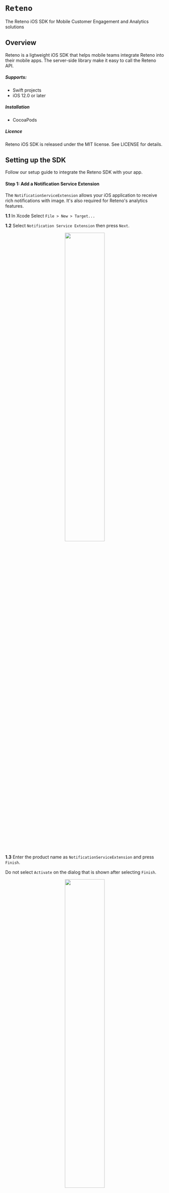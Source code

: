 # ``Reteno``

The Reteno iOS SDK for Mobile Customer Engagement and Analytics solutions

## Overview

Reteno is a ligtweight iOS SDK that helps mobile teams integrate Reteno into their mobile apps. The server-side library make it easy to call the Reteno API.

##### Supports:

- Swift projects
- iOS 12.0 or later

##### Installation

- CocoaPods

##### Licence

Reteno iOS SDK is released under the MIT license. See LICENSE for details.


## Setting up the SDK

Follow our setup guide to integrate the Reteno SDK with your app.

#### Step 1: Add a Notification Service Extension

The `NotificationServiceExtension` allows your iOS application to receive rich notifications with image. It's also required for Reteno's analytics features.

**1.1**  In Xcode Select `File > New > Target...`

**1.2**  Select `Notification Service Extension` then press `Next`.

<p align="center">
  <img src="Reteno/Reteno.docc/Resources/create_notification_service_extension.png" width = "50%"/>
</p>

**1.3**  Enter the product name as `NotificationServiceExtension` and press `Finish`.

Do not select `Activate` on the dialog that is shown after selecting `Finish`.

<p align="center">
  <img src="Reteno/Reteno.docc/Resources/choose_options_for_extension.png" width = "50%"/>
</p>

**1.4**  Press `Cancel` on the Activate scheme prompt.

By canceling, you are keeping Xcode debugging your app, instead of the extension you just created.

If you activated by accident, you can switch back to debug your app within Xcode (next to the play button).

**1.5**  In the project navigator, select project directory and select the `NotificationServiceExtension` target in the targets list.

Check that the Deployment Target is set to the same value as your Main Application Target. Note that iOS versions under 10 will not be able to get Rich Media.

<p align="center">
  <img src="Reteno/Reteno.docc/Resources/configure_target.png" width = "50%"/>
</p>

**1.6**  In the project navigator, select the `NotificationServiceExtension` folder and open the `NotificationService.swift` and replace the whole file's contents with the following code. Ignore any build errors at this point. We will import Reteno module which will resolve any errors.

```swift
import UserNotifications
import Reteno

class NotificationService: RetenoNotificationServiceExtension {}
```
More about Notification Service Extension [Modifying Content in Newly Delivered Notifications](https://developer.apple.com/documentation/usernotifications/modifying_content_in_newly_delivered_notifications)

#### Step 2: Install the SDK

**2.1**  If you don't already have CocoaPods installed and a Podfile in your project, run the following script in Terminal
`sudo gem install cocoapods`

**2.2**  Run `pod init` from the terminal in your project directory.

**2.3**  Open the newly created `Podfile` with your favorite code editor.

**2.4**  Add the `Reteno` dependency under your project name target as well as
`NotificationServiceExtension` target like below.

```swift
platform :ios, '14.0'

target 'RetenoExample' do
  use_frameworks!

  pod 'Reteno'
  
  target 'NotificationServiceExtension' do
    use_frameworks!

    pod 'Reteno'

  end

end
```
**2.5**  Run the following commands in your terminal in your project directory `pod install`

**2.6**  Open the newly created `<project-name>.xcworkspace` file.

#### Step 3: Import Reteno into your App Delegate

##### Method 1: Storyboard

If using the Storyboard, navigate to your AppDelegate file and add the `Reteno` initialization code to `didFinishLaunchingWithOptions` method.
Make sure to import the `Reteno` module `import Reteno`

```swift
import UIKit
import Reteno

@UIApplicationMain
class AppDelegate: UIResponder, UIApplicationDelegate {
  
    func application(
        _ application: UIApplication,
        didFinishLaunchingWithOptions launchOptions: [UIApplication.LaunchOptionsKey: Any]?
    ) -> Bool {
        // Reteno initialization
        Reteno.start()
      
        // Register for receiving push notifications
        // registerForRemoteNotifications will show the native iOS notification permission prompt
        // Provide UNAuthorizationOptions or use default
        Reteno.userNotificationService.registerForRemoteNotifications(with: [.sound, .alert, .badge], application: application)

        return true
    }
  
    // Remaining contents of your AppDelegate Class...
}
```

##### Method 2: SwiftUI

If using SwiftUI, update your main 'APP_NAME'App.swift file and use the code below. Make sure to replace 'YOURAPP_NAME' with your app name.

```swift
import SwiftUI
import Reteno

class AppDelegate: NSObject, UIApplicationDelegate {

    func application(
        _ application: UIApplication,
        didFinishLaunchingWithOptions launchOptions: [UIApplication.LaunchOptionsKey : Any]? = nil
    ) -> Bool {
        // Reteno initialization
        Reteno.start()

        // Register for receiving push notifications
        // registerForRemoteNotifications will show the native iOS notification permission prompt
        // Provide UNAuthorizationOptions or use default
        Reteno.userNotificationService.registerForRemoteNotifications(with: [.sound, .alert, .badge], application: application)

        return true
    }

}
```
```swift
import SwiftUI
import Reteno

@main
struct YOURAPP_NAME: App {
    @UIApplicationDelegateAdaptor(AppDelegate.self) var appDelegate
    
    var body: some Scene {
        WindowGroup {
            ContentView()
        }
    }
}
```

If you want to add custom behaviour in `UNUserNotificationCenterDelegate` methods provide your implementation in the appropriate closure:

```swift
Reteno.userNotificationService.willPresentNotificationHandler = { notification in
    // The closure will be called only if the application is in the foreground. 
    // You can choose to have the notification presented as a sound, badge, alert and/or in the notification list.
    // This decision should be based on whether the information in the notification is otherwise visible to the user.

    let authOptions: UNNotificationPresentationOptions
    if #available(iOS 14.0, *) {
        authOptions = [.badge, .sound, .banner]
    } else {
        authOptions = [.badge, .sound, .alert]
    }
    return authOptions
}
```

```swift
Reteno.userNotificationService.didReceiveNotificationResponseHandler = { notification in
    // Add your code here.
    // The closure will be called when the user responded to the notification by opening the application, 
    // dismissing the notification or choosing a UNNotificationAction.
}
```
Do it in the App Delegate `didFinishLaunchingWithOptions` method after configuring Reteno SDK.

#### Step 4: Add App Groups

**4.1**  In your Main app target got to **"Signing & Capabilities"** > **"All"**

**4.2**  Click **"+ Capability"** if you do not have App Groups in your app yet.

<p align="center">
  <img src="Reteno/Reteno.docc/Resources/add_group_main_target.png" width = "50%"/>
</p>

**4.3**  Select App Groups.

<p align="center">
  <img src="Reteno/Reteno.docc/Resources/app_groups_capability.png" width = "50%"/>
</p>

**4.4**  Under App Groups click the **"+"** button.

**4.5**  Fill the **"App Groups"** container as `group.{bundle_id}.reteno-local-storage` where `bundle_id` is the same as **"Bundle Identifier"** off your app (in the main target) and press `OK`.

**4.6**  In the `NotificationServiceExtension` target and repeat steps **4.2** - **4.5** for extension target

<p align="center">
  <img src="Reteno/Reteno.docc/Resources/add_group_in_extension.png" width = "50%"/>
</p>

Note that group name structure should be `group.{bundle_id}.reteno-local-storage` where `bundle_id` is the same as your **Main App target** "Bundle Identifier". **Do Not Include** NotificationServiceExtension.

For more information visit [Configuring App Groups](https://developer.apple.com/documentation/xcode/configuring-app-groups)

#### Step 5: Run your App and send yourself a notification

Run your app on a physical iOS device to make sure it builds correctly. Note that the iOS Simulator does not support receiving remote push notifications.
You should be prompted to subscribe to push notifications.
